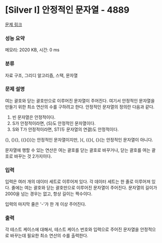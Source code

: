 # [Silver I] 안정적인 문자열 - 4889 

[문제 링크](https://www.acmicpc.net/problem/4889) 

### 성능 요약

메모리: 2020 KB, 시간: 0 ms

### 분류

자료 구조, 그리디 알고리즘, 스택, 문자열

### 문제 설명

<p>여는 괄호와 닫는 괄호만으로 이루어진 문자열이 주어진다. 여기서 안정적인 문자열을 만들기 위한 최소 연산의 수를 구하려고 한다. 안정적인 문자열의 정의란 다음과 같다.</p>

<ol>
	<li>빈 문자열은 안정적이다.</li>
	<li>S가 안정적이라면, {S}도 안정적인 문자열이다.</li>
	<li>S와 T가 안정적이라면, ST(두 문자열의 연결)도 안정적이다.</li>
</ol>

<p>{}, {}{}, {{}{}}는 안정적인 문자열이지만, }{, {{}{, {}{는 안정적인 문자열이 아니다.</p>

<p>문자열에 행할 수 있는 연산은 여는 괄호를 닫는 괄호로 바꾸거나, 닫는 괄호를 여는 괄호로 바꾸는 것 2가지이다.</p>

### 입력 

 <p>입력은 여러 개의 데이터 세트로 이루어져 있다. 각 데이터 세트는 한 줄로 이루어져 있다. 줄에는 여는 괄호와 닫는 괄호만으로 이루어진 문자열이 주어진다. 문자열의 길이가 2000을 넘는 경우는 없고, 항상 길이는 짝수이다.</p>

<p>입력의 마지막 줄은 '-'가 한 개 이상 주어진다.</p>

### 출력 

 <p>각 테스트 케이스에 대해서, 테스트 케이스 번호와 입력으로 주어진 문자열을 안정적으로 바꾸는데 필요한 최소 연산의 수를 출력한다.</p>

